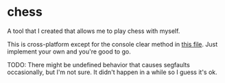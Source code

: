 # chess

A tool that I created that allows me to play chess with myself.

This is cross-platform except for the console clear method in [this file](src/view/console_view/ConsoleSession.cpp). Just implement your own and you're good to go.

TODO: There might be undefined behavior that causes segfaults occasionally, but I'm not sure. It didn't happen in a while so I guess it's ok.
